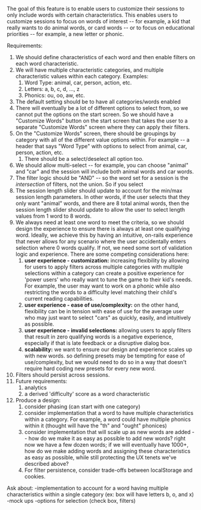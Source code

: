 The goal of this feature is to enable users to customize their sessions to only include words with certain characteristics. This enables users to customize sessions to focus on words of interest -- for example, a kid that really wants to do animal words, or card words -- or to focus on educational priorities -- for example, a new letter or phonic.

Requirements:
1. We should define characteristics of each word and then enable filters on each word characteristic.
2. We will have multiple characteristic categories, and multiple characteristic values within each category. Examples:
	1. Word Type: animal, car, person, action, etc.
	2. Letters: a, b, c, d, ..., z
	3. Phonics:  ou, oo, aw, etc.
3. The default setting should be to have all categories/words enabled
4. There will eventually be a lot of different options to select from, so we cannot put the options on the start screen. So we should have a "Customize Words" button on the start screen that takes the user to a separate "Customize Words" screen where they can apply their filters.
5. On the "Customize Words" screen, there should be groupings by category with all of the different value options within. For example -- a header that says "Word Type" with options to select from animal, car, person, action, etc. 
	1. There should be a select/deselect all option too. 
6. We should allow multi-select -- for example, you can choose "animal" and "car" and the session will include both animal words and car words.
7. The filter logic should be "AND" -- so the word set for a session is the *intersection* of filters, not the union. So if you select 
8. The session length slider should update to account for the min/max session length parameters. In other words, if the user selects that they only want "animal" words, and there are 8 total animal words, then the session length slider should update to allow the user to select length values from 1 word to 8 words.
9. We always need at least one word to meet the criteria, so we should design the experience to ensure there is always at least one qualifying word. Ideally, we achieve this by having an intuitive, on-rails experience that never allows for any scenario where the user accidentally enters selection where 0 words qualify. If not, we need some sort of validation logic and experience. There are some competing considerations here:
	1. **user experience - customization:** increasing flexibility by allowing for users to apply filters across multiple categories with multiple selections within a category can create a positive experience for 'power users' who really want to tune the game to their kid's needs. For example, the user may want to work on a phonic while also restricting the words to a difficulty level matching their child's current reading capabilities.
	2. **user experience - ease of use/complexity:** on the other hand, flexibility can be in tension with ease of use for the average user who may just want to select "cars" as quickly, easily, and intuitively as possible. 
	3. **user experience - invalid selections:** allowing users to apply filters that result in zero qualifying words is a negative experience, especially if that is late feedback or a disruptive dialog box. 
	4. **scalability:** we want to ensure our design and experience scales up with new words. so defining presets may be tempting for ease of use/complexity, but we would need to do so in a way that doesn't require hard coding new presets for every new word. 
10. Filters should persist across sessions. 
11. Future requirements:
	1. analytics
	2. a derived 'difficulty' score as a word characteristic
12. Produce a design:
	1. consider phasing (can start with one category)
	2. consider implementation that a word to have multiple characteristics within a category. For example, a word could have multiple phonics within it (thought will have the "th" and "ought" phonices)
	3. consider implementation that will scale up as new words are added -- how do we make it as easy as possible to add new words? right now we have a few dozen words; if we will eventually have 1000+, how do we make adding words and assigning these characteristics as easy as possible, while still protecting the UX tenets we've described above?
	4. For filter persistence, consider trade-offs between localStorage and cookies.


Ask about:
-implementation to account for a word having multiple characteristics within a single category (ex: box will have letters b, o, and x)
-mock ups
-options for selection (check box, filters)